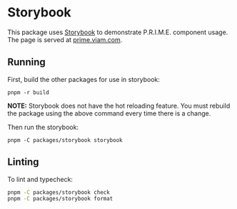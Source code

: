 # Storybook

This package uses [Storybook][] to demonstrate P.R.I.M.E. component usage. The page is served at [prime.viam.com][].

[storybook]: https://storybook.js.org/
[prime.viam.com]: https://prime.viam.com

## Running

First, build the other packages for use in storybook:

```
pnpm -r build
```

**NOTE:** Storybook does not have the hot reloading feature. You must rebuild the package using the above command every time there is a change.

Then run the storybook:

```
pnpm -C packages/storybook storybook
```

## Linting

To lint and typecheck:

```bash
pnpm -C packages/storybook check
pnpm -C packages/storybook format
```
